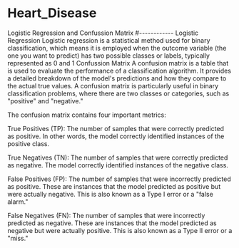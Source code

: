 # Heart_Disease
Logistic Regression and Confussion Matrix
#------------
Logistic Regression 
Logistic regression is a statistical method used for binary classification, which means it is employed when the outcome variable (the one you want to predict) has two possible classes or labels, typically represented as 0 and 1
 Confussion Matrix
A confusion matrix is a table that is used to evaluate the performance of a classification algorithm. It provides a detailed breakdown of the model's predictions and how they compare to the actual true values. A confusion matrix is particularly useful in binary classification problems, where there are two classes or categories, such as "positive" and "negative."

The confusion matrix contains four important metrics:

True Positives (TP): The number of samples that were correctly predicted as positive. In other words, the model correctly identified instances of the positive class.

True Negatives (TN): The number of samples that were correctly predicted as negative. The model correctly identified instances of the negative class.

False Positives (FP): The number of samples that were incorrectly predicted as positive. These are instances that the model predicted as positive but were actually negative. This is also known as a Type I error or a "false alarm."

False Negatives (FN): The number of samples that were incorrectly predicted as negative. These are instances that the model predicted as negative but were actually positive. This is also known as a Type II error or a "miss."
